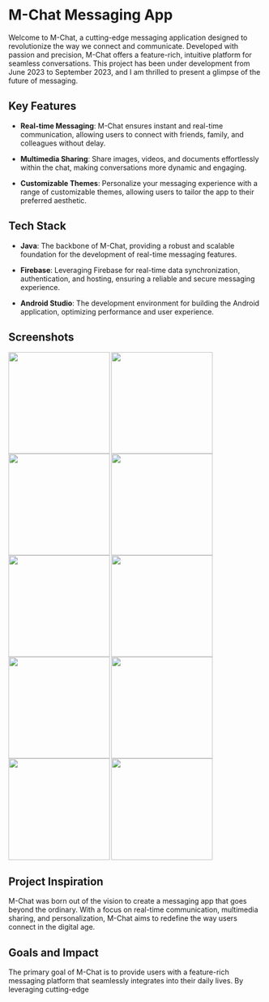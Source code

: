 # M-Chat Messaging App 

Welcome to M-Chat, a cutting-edge messaging application designed to revolutionize the way we connect and communicate. Developed with passion and precision, M-Chat offers a feature-rich, intuitive platform for seamless conversations. This project has been under development from June 2023 to September 2023, and I am thrilled to present a glimpse of the future of messaging.

## Key Features

- **Real-time Messaging**: M-Chat ensures instant and real-time communication, allowing users to connect with friends, family, and colleagues without delay.

- **Multimedia Sharing**: Share images, videos, and documents effortlessly within the chat, making conversations more dynamic and engaging.

- **Customizable Themes**: Personalize your messaging experience with a range of customizable themes, allowing users to tailor the app to their preferred aesthetic.

## Tech Stack

- **Java**: The backbone of M-Chat, providing a robust and scalable foundation for the development of real-time messaging features.

- **Firebase**: Leveraging Firebase for real-time data synchronization, authentication, and hosting, ensuring a reliable and secure messaging experience.

- **Android Studio**: The development environment for building the Android application, optimizing performance and user experience.

## Screenshots

<img align="left" height="200" src="https://github.com/prem777p/M-Chat/assets/113753020/978f1bf2-5b57-4b19-83fb-529ea4ba5b41" />
<img align="left" height="200" src="https://github.com/prem777p/M-Chat/assets/113753020/ab8c87ae-def2-42f6-8b8c-7a3404e62d01" />
<img align="left" height="200" src="https://github.com/prem777p/M-Chat/assets/113753020/82e302bd-9522-42dc-9af5-01035a866bd4" />
<img align="left" height="200" src="https://github.com/prem777p/M-Chat/assets/113753020/ac8f47fd-ca84-4b8f-8c0f-ce942b46f9bc" />
<img align="left" height="200" src="https://github.com/prem777p/M-Chat/assets/113753020/8c6b6029-a9eb-4b79-b682-59e2aeae69f9" />
<img align="left" height="200" src="https://github.com/prem777p/M-Chat/assets/113753020/75b017e3-cb09-41ec-9322-fcb03a68480b" />
<img align="left" height="200" src="https://github.com/prem777p/M-Chat/assets/113753020/badf4c52-9c2f-4805-98f2-f184c8b0abb4" />
<img align="left" height="200" src="https://github.com/prem777p/M-Chat/assets/113753020/a03c29c5-c50e-4779-93d4-773a44b3aee5" />
<img align="left" height="200" src="https://github.com/prem777p/M-Chat/assets/113753020/de196b6f-6c8a-48f4-a28f-3497952d47f5" />
<img height="200" src="https://github.com/prem777p/M-Chat/assets/113753020/d823703b-ca38-4baa-9676-af0ad4c936c1" />


## Project Inspiration

M-Chat was born out of the vision to create a messaging app that goes beyond the ordinary. With a focus on real-time communication, multimedia sharing, and personalization, M-Chat aims to redefine the way users connect in the digital age.

## Goals and Impact

The primary goal of M-Chat is to provide users with a feature-rich messaging platform that seamlessly integrates into their daily lives. By leveraging cutting-edge 
